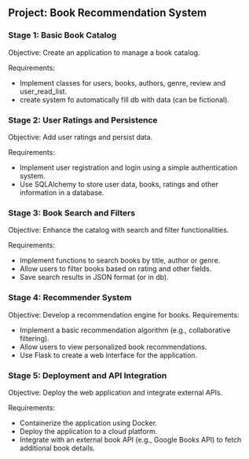 ## Project: Book Recommendation System

### Stage 1: Basic Book Catalog

Objective: Create an application to manage a book catalog.

Requirements:
- Implement classes for users, books, authors, genre, review and user_read_list.
- create system fo automatically fill db with data (can be fictional).


### Stage 2: User Ratings and Persistence

Objective: Add user ratings and persist data.

Requirements:
- Implement user registration and login using a simple authentication system.
- Use SQLAlchemy to store user data, books, ratings and other information in a database.


### Stage 3: Book Search and Filters

Objective: Enhance the catalog with search and filter functionalities.

Requirements:
- Implement functions to search books by title, author or genre.
- Allow users to filter books based on rating and other fields.
- Save search results in JSON format (or in db).

### Stage 4: Recommender System

Objective: Develop a recommendation engine for books.
Requirements:
- Implement a basic recommendation algorithm (e.g., collaborative filtering).
- Allow users to view personalized book recommendations.
- Use Flask to create a web interface for the application.

### Stage 5: Deployment and API Integration
    
Objective: Deploy the web application and integrate external APIs.

Requirements:
- Containerize the application using Docker.
- Deploy the application to a cloud platform.
- Integrate with an external book API (e.g., Google Books API) to fetch additional book details.